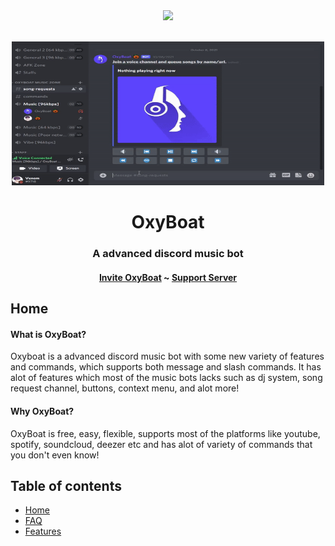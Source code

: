 <center>
  <img src = "https://capsule-render.vercel.app/api?type=waving&color=gradient&height=200&section=header&text=OxyBoat&fontSize=80&fontAlignY=35&animation=twinkling&fontColor=gradient"></img>
</center>

<br />
<p align="center">
  <a href="https://github.com/Venom9718/OxyBoat-Documentation">
    <img src="https://raw.githubusercontent.com/Venom9718/OxyBoat-Documentation/main/images.gif" alt="OxyBoat" width="500" height="230">
  </a>

 <h1 align = "center">OxyBoat</h1>
 <h3 align = "center">A advanced discord music bot</h3>
 <h4 align = "center"><a href = "https://dsc.gg/oxyboat">Invite OxyBoat</a> ~ <a href = "https://discord.gg/jN8AKsPcwu">Support Server</a></h4>

<p>
  <h2>Home</h2>
  <h4>What is OxyBoat?</h4>
  Oxyboat is a advanced discord music bot with some new variety of features and commands, which supports both message and slash commands. It has alot of features which most of the music bots lacks such as dj system, song request channel, buttons, context menu, and alot more!

  <h4>Why OxyBoat?</h4>
  OxyBoat is free, easy, flexible, supports most of the platforms like youtube, spotify, soundcloud, deezer etc and has alot of variety of commands that you don't even know!
</p>

<p>
<h2>Table of contents</h2>
<ul>
  <li><a href = "#home">Home</a></li>
  <li><a href = "FAQ.md">FAQ</a></li>
  <li><a href = "Features.md">Features</a></li>
</ul>
